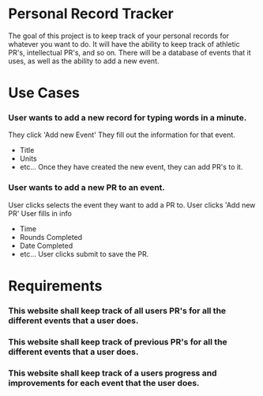 # Personal Record Tracker
The goal of this project is to keep track of your personal records for whatever you want to do. It will have the ability to keep track of athletic PR's, intellectual PR's, and so on. There will be a database of events that it uses, as well as the ability to add a new event. 

# Use Cases
### User wants to add a new record for typing words in a minute. 
They click 'Add new Event' 
They fill out the information for that event. 
* Title
* Units
* etc...
Once they have created the new event, they can add PR's to it.

### User wants to add a new PR to an event.
User clicks selects the event they want to add a PR to.
User clicks 'Add new PR'
User fills in info
* Time
* Rounds Completed
* Date Completed
* etc...
User clicks submit to save the PR.

# Requirements
### This website shall keep track of all users PR's for all the different events that a user does.
### This website shall keep track of previous PR's for all the different events that a user does.
### This website shall keep track of a users progress and improvements for each event that the user does.

